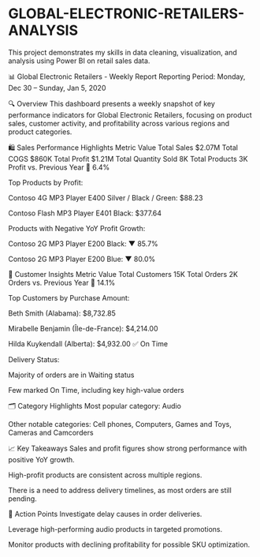 # GLOBAL-ELECTRONIC-RETAILERS-ANALYSIS
This project demonstrates my skills in data cleaning, visualization, and analysis using  Power BI on retail sales data.

📊 Global Electronic Retailers - Weekly Report
Reporting Period: Monday, Dec 30 – Sunday, Jan 5, 2020

🔍 Overview
This dashboard presents a weekly snapshot of key performance indicators for Global Electronic Retailers, focusing on product sales, customer activity, and profitability across various regions and product categories.

🛍️ Sales Performance Highlights
Metric	Value
Total Sales	$2.07M
Total COGS	$860K
Total Profit	$1.21M
Total Quantity Sold	8K
Total Products	3K
Profit vs. Previous Year	🔼 6.4%

Top Products by Profit:

Contoso 4G MP3 Player E400 Silver / Black / Green: $88.23

Contoso Flash MP3 Player E401 Black: $377.64

Products with Negative YoY Profit Growth:

Contoso 2G MP3 Player E200 Black: ▼ 85.7%

Contoso 2G MP3 Player E200 Blue: ▼ 80.0%

👤 Customer Insights
Metric	Value
Total Customers	15K
Total Orders	2K
Orders vs. Previous Year	🔼 14.1%

Top Customers by Purchase Amount:

Beth Smith (Alabama): $8,732.85

Mirabelle Benjamin (Île-de-France): $4,214.00

Hilda Kuykendall (Alberta): $4,932.00 ✅ On Time

Delivery Status:

Majority of orders are in Waiting status

Few marked On Time, including key high-value orders

🗂️ Category Highlights
Most popular category: Audio

Other notable categories: Cell phones, Computers, Games and Toys, Cameras and Camcorders

📈 Key Takeaways
Sales and profit figures show strong performance with positive YoY growth.

High-profit products are consistent across multiple regions.

There is a need to address delivery timelines, as most orders are still pending.

📌 Action Points
Investigate delay causes in order deliveries.

Leverage high-performing audio products in targeted promotions.

Monitor products with declining profitability for possible SKU optimization.

